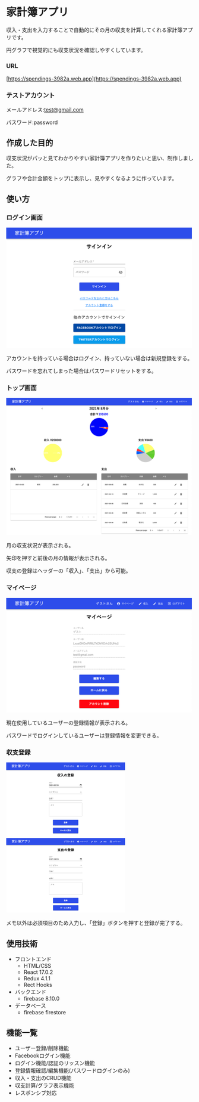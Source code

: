 # 家計簿アプリ

収入・支出を入力することで自動的にその月の収支を計算してくれる家計簿アプリです。

円グラフで視覚的にも収支状況を確認しやすくしています。

### URL

[https://spendings-3982a.web.app](https://spendings-3982a.web.app)

### テストアカウント

メールアドレス:test@gmail.com

パスワード:password

## 作成した目的

収支状況がパッと見てわかりやすい家計簿アプリを作りたいと思い、制作しました。

グラフや合計金額をトップに表示し、見やすくなるように作っています。

## 使い方

### ログイン画面

<img src="images/signin.png" width="500px">

アカウントを持っている場合はログイン、持っていない場合は新規登録をする。

パスワードを忘れてしまった場合はパスワードリセットをする。

### トップ画面

<img src="images/top.png" width="500px">

月の収支状況が表示される。

矢印を押すと前後の月の情報が表示される。

収支の登録はヘッダーの「収入」、「支出」から可能。

### マイページ

<img src="images/mypage.png" width="500px">

現在使用しているユーザーの登録情報が表示される。

パスワードでログインしているユーザーは登録情報を変更できる。

### 収支登録
<img src="images/income.png" width="320px" height='200px'><img src="images/expense.png" width="320px" height='200px'>

メモ以外は必須項目のため入力し、「登録」ボタンを押すと登録が完了する。

## 使用技術

- フロントエンド
  - HTML/CSS
  - React 17.0.2
  - Redux 4.1.1
  - Rect Hooks
- バックエンド
  - firebase 8.10.0
- データベース
  - firebase firestore

## 機能一覧

- ユーザー登録/削除機能
- Facebookログイン機能
- ログイン機能/認証のリッスン機能
- 登録情報確認/編集機能(パスワードログインのみ)
- 収入・支出のCRUD機能
- 収支計算/グラフ表示機能
- レスポンシブ対応
